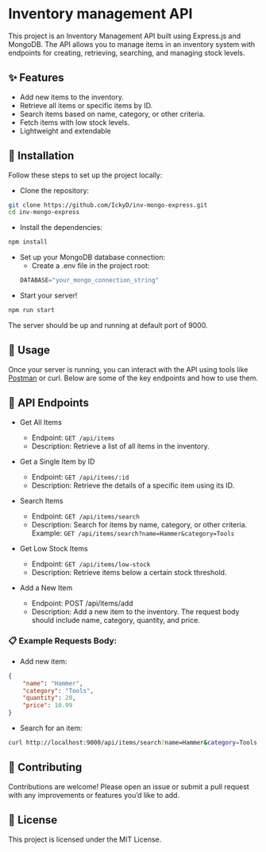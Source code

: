 # Inventory management API

This project is an Inventory Management API built using Express.js and MongoDB. The API allows you to manage items in an inventory system with endpoints for creating, retrieving, searching, and managing stock levels.

## ✨ Features
- Add new items to the inventory.
- Retrieve all items or specific items by ID.
- Search items based on name, category, or other criteria.
- Fetch items with low stock levels.
- Lightweight and extendable

## 🚀 Installation
Follow these steps to set up the project locally:

- Clone the repository:
```bash
git clone https://github.com/IckyD/inv-mongo-express.git
cd inv-mongo-express
```

- Install the dependencies:
```bash
npm install
```

- Set up your MongoDB database connection:
    - Create a .env file in the project root:
    ```python
    DATABASE="your_mongo_connection_string"
    ```
- Start your server!
```bash
npm run start
```
The server should be up and running at default port of 9000.

## 📖 Usage
Once your server is running, you can interact with the API using tools like [Postman](https://www.postman.com/downloads/) or curl. Below are some of the key endpoints and how to use them.

## 🔑 API Endpoints
- Get All Items

    - Endpoint: `GET /api/items`
    - Description: Retrieve a list of all items in the inventory.
- Get a Single Item by ID

    - Endpoint: `GET /api/items/:id`
    - Description: Retrieve the details of a specific item using its ID.
- Search Items

    - Endpoint: `GET /api/items/search`
    - Description: Search for items by name, category, or other criteria. Example: `GET /api/items/search?name=Hammer&category=Tools`
- Get Low Stock Items

    - Endpoint: `GET /api/items/low-stock`
    - Description: Retrieve items below a certain stock threshold.
- Add a New Item

    - Endpoint: POST /api/items/add
    - Description: Add a new item to the inventory. The request body should include name, category, quantity, and price.

### 📋 Example Requests Body:
- Add new item:
```json
{
    "name": "Hammer",
    "category": "Tools",
    "quantity": 20,
    "price": 10.99
}
```

- Search for an item:
```bash
curl http://localhost:9000/api/items/search?name=Hammer&category=Tools
```

## 🤝 Contributing
Contributions are welcome! Please open an issue or submit a pull request with any improvements or features you’d like to add.

## 📄 License
This project is licensed under the MIT License.
